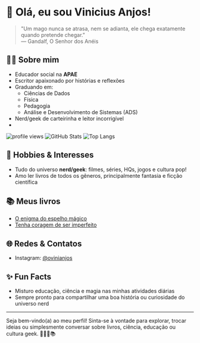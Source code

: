 # 👋 Olá, eu sou Vinicius Anjos!

> "Um mago nunca se atrasa, nem se adianta, ele chega exatamente quando pretende chegar."  
> — Gandalf, O Senhor dos Anéis

## 👨‍🏫 Sobre mim

- Educador social na **APAE**
- Escritor apaixonado por histórias e reflexões
- Graduando em:
  - Ciências de Dados
  - Física
  - Pedagogia
  - Análise e Desenvolvimento de Sistemas (ADS)
- Nerd/geek de carteirinha e leitor incorrigível
- 
<img src="https://komarev.com/ghpvc/?username=vanjosa&label=Visits" alt="profile views" />
<img src="https://github-readme-stats.vercel.app/api?username=vanjosa&show_icons=true" alt="GitHub Stats" />  <img src="https://github-readme-stats.vercel.app/api/top-langs/?username=vanjosa&layout=compact" alt="Top Langs" />


## 🚀 Hobbies & Interesses

- Tudo do universo **nerd/geek**: filmes, séries, HQs, jogos e cultura pop!
- Amo ler livros de todos os gêneros, principalmente fantasia e ficção científica

## 📚 Meus livros

- [O enigma do espelho mágico](https://loja.uiclap.com/titulo/ua35763/)
- [Tenha coragem de ser imperfeito](https://loja.uiclap.com/titulo/ua38531/)

## 🌐 Redes & Contatos

- Instagram: [@ovinianjos](https://www.instagram.com/ovinianjos/)

## ✨ Fun Facts

- Misturo educação, ciência e magia nas minhas atividades diárias
- Sempre pronto para compartilhar uma boa história ou curiosidade do universo nerd

---

Seja bem-vindo(a) ao meu perfil! Sinta-se à vontade para explorar, trocar ideias ou simplesmente conversar sobre livros, ciência, educação ou cultura geek. 🚀🧙‍♂️📚
